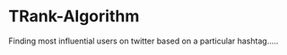 # TRank-Algorithm





Finding most influential users on twitter based on a particular hashtag.....
